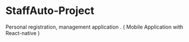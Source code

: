 # StaffAuto-Project
 Personal registration, management application . ( Mobile Application with React-native )
